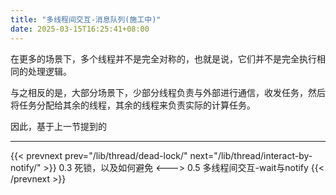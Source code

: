 ```yaml
---
title: "多线程间交互-消息队列(施工中)"
date: 2025-03-15T16:25:41+08:00
---
```

 
在更多的场景下，多个线程并不是完全对称的，也就是说，它们并不是完全执行相同的处理逻辑。

与之相反的是，大部分场景下，少部分线程负责与外部进行通信，收发任务，然后将任务分配给其余的线程，其余的线程来负责实际的计算任务。

因此，基于上一节提到的

***

{{< prevnext prev="/lib/thread/dead-lock/" next="/lib/thread/interact-by-notify/" >}}
0.3 死锁，以及如何避免
<--->
0.5 多线程间交互-wait与notify
{{< /prevnext >}}
